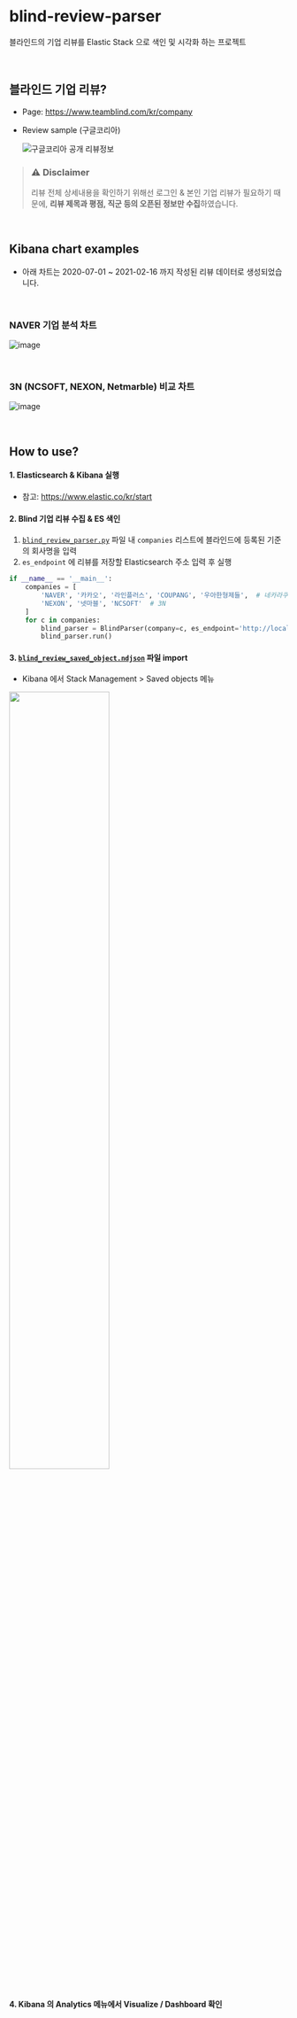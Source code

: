 # blind-review-parser
블라인드의 기업 리뷰를 Elastic Stack 으로 색인 및 시각화 하는 프로젝트


<br>

## 블라인드 기업 리뷰?
- Page: https://www.teamblind.com/kr/company
- Review sample (구글코리아)

    ![구글코리아 공개 리뷰정보](https://user-images.githubusercontent.com/20942871/107968678-01544200-6ff2-11eb-88b9-2c2c65afb387.png)


>### ⚠ Disclaimer
> 리뷰 전체 상세내용을 확인하기 위해선 로그인 & 본인 기업 리뷰가 필요하기 때문에, **리뷰 제목과 평점, 직군 등의 오픈된 정보만 수집**하였습니다.


<br>


## Kibana chart examples

- 아래 차트는 2020-07-01 ~ 2021-02-16 까지 작성된 리뷰 데이터로 생성되었습니다.

<br>

### NAVER 기업 분석 차트
![image](https://user-images.githubusercontent.com/20942871/108066754-1dfc8280-70a3-11eb-9af6-635d7a00aa2e.png)


<br>

### 3N (NCSOFT, NEXON, Netmarble) 비교 차트
![image](https://user-images.githubusercontent.com/20942871/108067699-84ce6b80-70a4-11eb-9ac7-2d0a8b23423c.png)


<br>

## How to use?

#### 1. Elasticsearch & Kibana 실행
- 참고: https://www.elastic.co/kr/start

#### 2. Blind 기업 리뷰 수집 & ES 색인

1. [`blind_review_parser.py`](https://github.com/occidere/blind-review-parser/blob/main/blind_review_parser.py) 파일 내 `companies` 리스트에 블라인드에 등록된 기준의 회사명을 입력
2. `es_endpoint` 에 리뷰를 저장할 Elasticsearch 주소 입력 후 실행

```python
if __name__ == '__main__':
    companies = [
        'NAVER', '카카오', '라인플러스', 'COUPANG', '우아한형제들',  # 네카라쿠배
        'NEXON', '넷마블', 'NCSOFT'  # 3N
    ]
    for c in companies:
        blind_parser = BlindParser(company=c, es_endpoint='http://localhost:9200')
        blind_parser.run()
```

#### 3. [`blind_review_saved_object.ndjson`](https://github.com/occidere/blind-review-parser/blob/main/blind_review_saved_object.ndjson) 파일 import
- Kibana 에서 Stack Management > Saved objects 메뉴
<img src="https://user-images.githubusercontent.com/20942871/108064772-7bdb9b00-70a0-11eb-839b-50fe0b018b49.png" width="60%" />

#### 4. Kibana 의 Analytics 메뉴에서 Visualize / Dashboard 확인
